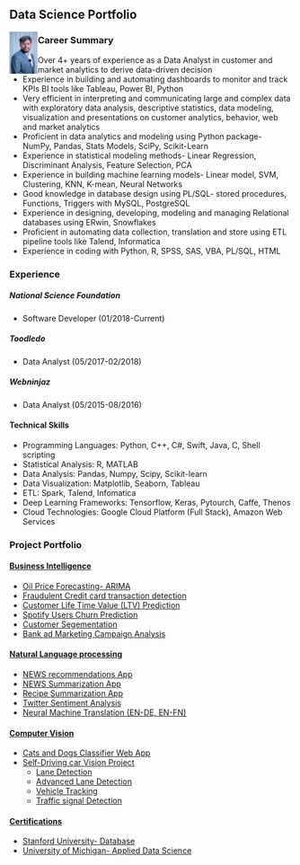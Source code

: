 ## Data Science Portfolio
<img src="./img/vamshi.jpg" alt="vamshi" align= 'left' width="10%">



### Career Summary

* Over 4+ years of experience as a Data Analyst in customer and market analytics to derive data-driven decision
* Experience in building and automating dashboards to monitor and track KPIs BI tools like Tableau, Power BI, Python
* Very efficient in interpreting and communicating large and complex data with exploratory data analysis, descriptive statistics, data modeling, visualization and presentations on customer analytics, behavior, web and market analytics
* Proficient in data analytics and modeling using Python package- NumPy, Pandas, Stats Models, SciPy, Scikit-Learn
* Experience in statistical modeling methods- Linear Regression, Discriminant Analysis, Feature Selection, PCA
* Experience in building machine learning models- Linear model, SVM, Clustering, KNN, K-mean, Neural Networks
* Good knowledge in database design using PL/SQL- stored procedures, Functions, Triggers with MySQL, PostgreSQL
* Experience in designing, developing, modeling and managing Relational databases using ERwin, Snowflakes
* Proficient in automating data collection, translation and store using ETL pipeline tools like Talend, Informatica
* Experience in coding with Python, R, SPSS, SAS, VBA, PL/SQL, HTML

### Experience
##### National Science Foundation
* Software Developer (01/2018-Current)

##### Toodledo
* Data Analyst (05/2017-02/2018)

##### Webninjaz
* Data Analyst (05/2015-08/2016)



#### Technical Skills
* Programming Languages: Python, C++, C#, Swift, Java, C, Shell scripting
* Statistical Analysis: R, MATLAB
* Data Analysis: Pandas, Numpy, Scipy, Scikit-learn
* Data Visualization: Matplotlib, Seaborn, Tableau
* ETL: Spark, Talend, Infomatica
* Deep Learning Frameworks: Tensorflow, Keras, Pytourch, Caffe, Thenos
* Cloud Technologies: Google Cloud Platform (Full Stack), Amazon Web Services



### Project Portfolio

#### [Business Intelligence](https://github.com/vamshigunji183/Business-Intelligence-portfolio)

* [Oil Price Forecasting- ARIMA](https://github.com/vamshigunji183/Oil-Price-Prediction-ARIMA)
* [Fraudulent Credit card transaction detection](https://github.com/vamshigunji183/Machine-Learning-Fraudulent-Trasaction-Detection)
* [Customer Life Time Value (LTV) Prediction ](https://github.com/vamshigunji183/Customer-Life-Time-Value-Prediction)
* [Spotify Users Churn Prediction](https://github.com/vamshigunji183/Business-Intelligence-portfolio/tree/master/Spotify-User-Churn-Prediction)
* [Customer Segementation](https://github.com/vamshigunji183/Business-Intelligence-portfolio/tree/master/Identification-Customer-Segment)
* [Bank ad Marketing Campaign Analysis](https://github.com/vamshigunji183/Business-Intelligence-portfolio/tree/master/Bank-Marketing-Campaign-Analysis)


#### [Natural Language processing](https://github.com/vamshigunji183/Data-Science-portfolio/tree/master/Natural%20Language%20Processing)
* [NEWS recommendations App](https://github.com/vamshigunji183/NLP-Portfolio/tree/master/NEWS%20Recommendation)
* [NEWS Summarization App](https://github.com/vamshigunji183/NLP-Portfolio/tree/master/NEWS-Summarization-App)
* [Recipe Summarization App](https://github.com/vamshigunji183/Recipe-Summarizer)
* [Twitter Sentiment Analysis](https://github.com/vamshigunji183/Sentiment-Analysis-Twitter)
* [Neural Machine Translation (EN-DE, EN-FN)](https://github.com/vamshigunji183/Neural-Machine-Translation)

#### [Computer Vision](https://github.com/vamshigunji183/Data-Science-portfolio/tree/master/Computer%20Vision)
* [Cats and Dogs Classifier Web App](https://github.com/vamshigunji183/DL_webapp)
* [Self-Driving car Vision Project]()
  * [Lane Detection](https://github.com/vamshigunji183/LaneDetection)
  * [Advanced Lane Detection](https://github.com/vamshigunji183/Advance-lane-detection)
  * [Vehicle Tracking ](https://github.com/vamshigunji183/Vehicle_detection)
  * [Traffic signal Detection](https://github.com/vamshigunji183/Tracffic-SIgnal-Classification-ConvNet)


#### [Certifications](https://github.com/vamshigunji183/Data-Science-portfolio/tree/master/Certifications)
* [Stanford University- Database](https://github.com/vamshigunji183/Data-Science-portfolio/blob/master/Certifications/Vamshi_Stanford_Certificates_DataBase.pdf)
* [University of Michigan- Applied Data Science](https://github.com/vamshigunji183/Data-Science-portfolio/blob/master/Certifications/Vamshi_UoM_Certificates_Applied%20Data%20Science.pdf)
